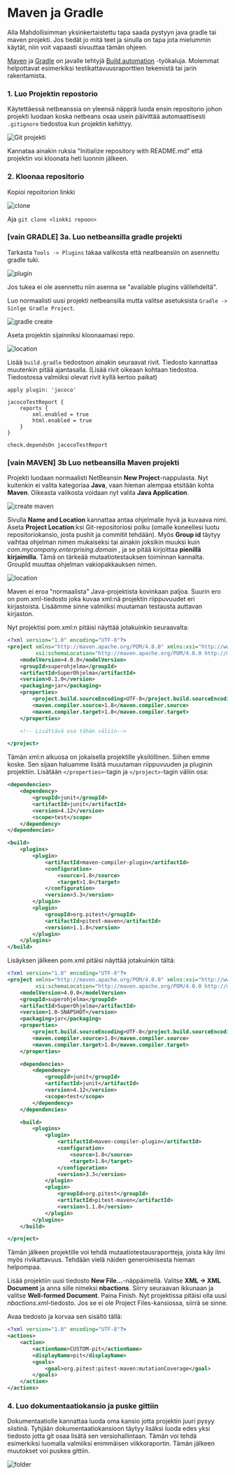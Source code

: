 # Maven ja Gradle

Alla Mahdollisimman yksinkertaistettu tapa saada pystyyn java gradle tai maven projekti. Jos tiedät jo mitä teet ja sinulla on tapa jota mielummin käytät, niin voit vapaasti sivuuttaa tämän ohjeen.

[Maven](https://en.wikipedia.org/wiki/Apache_Maven) ja [Gradle](https://en.wikipedia.org/wiki/Gradle) on javalle tehtyjä [Build automation](https://en.wikipedia.org/wiki/Build_automation) -työkaluja. Molemmat helpottavat esimerkiksi testikattavuusraporttien tekemistä tai jarin rakentamista.

### 1. Luo Projektin repostorio

Käytettäessä netbeanssia on yleensä näpprä luoda ensin repositorio johon projekti luodaan koska netbeans osaa usein päivittää automaattisesti ```.gitignore``` tiedostoa kun projektin kehittyy.

![Git projekti](http://saskeli.kapsi.fi/create.png)

Kannataa ainakin ruksia "Initialize repository with README.md" että projektin voi kloonata heti luonnin jälkeen.

### 2. Kloonaa repositorio

Kopioi repoitorion linkki

![clone](http://saskeli.kapsi.fi/clone.png)

Aja ```git clone <linkki repoon>```

### [vain GRADLE] 3a. Luo netbeansilla gradle projekti

Tarkasta ```Tools -> Plugins``` takaa valikosta että neatbeansiin on asennettu gradle tuki.

![plugin](http://saskeli.kapsi.fi/gradle_plugin.png)

Jos tukea ei ole asennettu niin asenna se "available plugins välilehdeltä".

Luo normaalisti uusi projekti netbeansilla mutta valitse asetuksista ```Gradle -> Sinlge Gradle Project```.

![gradle create](http://saskeli.kapsi.fi/gradle_create1.png)

Aseta projektin sijainniksi kloonaamasi repo.

![location](http://saskeli.kapsi.fi/gradle_create2.png)

Lisää `build.gradle` tiedostoon ainakin seuraavat rivit. Tiedosto kannattaa muutenkin pitää ajantasalla. (Lisää rivit oikeaan kohtaan tiedostoa. Tiedostossa valmiiksi olevat rivit kyllä kertoo paikat)

```
apply plugin: 'jacoco'

jacocoTestReport {
    reports {
        xml.enabled = true
        html.enabled = true
    }
}

check.dependsOn jacocoTestReport

```

### [vain MAVEN] 3b Luo netbeansilla Maven projekti

Projekti luodaan normaalisti NetBeansin **New Project**-nappulasta. Nyt kuitenkin ei valita kategoriaa **Java**, vaan hieman alempaa etsitään kohta **Maven**. Oikeasta valikosta voidaan nyt valita **Java Application**.

![create maven](http://saskeli.kapsi.fi/mvn_create.png)

Sivulla **Name and Location** kannattaa antaa ohjelmalle hyvä ja kuvaava nimi. Aseta **Project Location**:ksi Git-repositoriosi polku (omalle koneellesi luotu repositoriokansio, josta pushit ja commitit tehdään). Myös **Group id** täytyy vaihtaa ohjelman nimen mukaiseksi tai ainakin joksikin muuksi kuin _com.mycompany.enterprising.domain_ , ja se pitää kirjoittaa **pienillä kirjaimilla**. Tämä on tärkeää mutaatiotestauksen toiminnan kannalta. GroupId muuttaa ohjelman vakiopakkauksen nimen.

![location](http://saskeli.kapsi.fi/loc.png)

Maven ei eroa "normaalista" Java-projektista kovinkaan paljoa. Suurin ero on pom.xml-tiedosto joka kuvaa xml:nä projektin riippuvuudet eri kirjastoista. Lisäämme sinne valmiiksi muutaman testausta auttavan kirjaston.

Nyt projektisi pom.xml:n pitäisi näyttää jotakuinkin seuraavalta:
``` xml
<?xml version="1.0" encoding="UTF-8"?>
<project xmlns="http://maven.apache.org/POM/4.0.0" xmlns:xsi="http://www.w3.org/2001/XMLSchema-instance"
         xsi:schemaLocation="http://maven.apache.org/POM/4.0.0 http://maven.apache.org/xsd/maven-4.0.0.xsd">
    <modelVersion>4.0.0</modelVersion>
    <groupId>superohjelma</groupId>
    <artifactId>SuperOhjelma</artifactId>
    <version>0.1.0</version>
    <packaging>jar</packaging>
    <properties>
        <project.build.sourceEncoding>UTF-8</project.build.sourceEncoding>
        <maven.compiler.source>1.8</maven.compiler.source>
        <maven.compiler.target>1.8</maven.compiler.target>
    </properties>

    <!-- Lisättävä osa tähän väliin-->

</project>
```

Tämän xml:n alkuosa on jokaisella projektille yksilöllinen. Siihen emme koske. Sen sijaan haluamme lisätä muuutaman riippuvuuden ja pluginin projektiin. Lisätään `</properties>`-tagin ja `</project>`-tagin väliin osa:
``` xml
<dependencies>
    <dependency>
        <groupId>junit</groupId>
        <artifactId>junit</artifactId>
        <version>4.12</version>
        <scope>test</scope>
    </dependency>
</dependencies>

<build>
    <plugins>
        <plugin>
            <artifactId>maven-compiler-plugin</artifactId>
            <configuration>
                <source>1.8</source>
                <target>1.8</target>
            </configuration>
            <version>3.3</version>
        </plugin>
        <plugin>
            <groupId>org.pitest</groupId>
            <artifactId>pitest-maven</artifactId>
            <version>1.1.8</version>
        </plugin>
    </plugins>
</build>
```

Lisäyksen jälkeen pom.xml pitäisi näyttää jotakuinkin tältä:

``` xml
<?xml version="1.0" encoding="UTF-8"?>
<project xmlns="http://maven.apache.org/POM/4.0.0" xmlns:xsi="http://www.w3.org/2001/XMLSchema-instance"
         xsi:schemaLocation="http://maven.apache.org/POM/4.0.0 http://maven.apache.org/xsd/maven-4.0.0.xsd">
    <modelVersion>4.0.0</modelVersion>
    <groupId>superohjelma</groupId>
    <artifactId>SuperOhjelma</artifactId>
    <version>1.0-SNAPSHOT</version>
    <packaging>jar</packaging>
    <properties>
        <project.build.sourceEncoding>UTF-8</project.build.sourceEncoding>
        <maven.compiler.source>1.8</maven.compiler.source>
        <maven.compiler.target>1.8</maven.compiler.target>
    </properties>

    <dependencies>
        <dependency>
            <groupId>junit</groupId>
            <artifactId>junit</artifactId>
            <version>4.12</version>
            <scope>test</scope>
        </dependency>
    </dependencies>

    <build>
        <plugins>
            <plugin>
                <artifactId>maven-compiler-plugin</artifactId>
                <configuration>
                    <source>1.8</source>
                    <target>1.8</target>
                </configuration>
                <version>3.3</version>
            </plugin>
            <plugin>
                <groupId>org.pitest</groupId>
                <artifactId>pitest-maven</artifactId>
                <version>1.1.8</version>
            </plugin>
        </plugins>
    </build>

</project>
```

Tämän jälkeen projektille voi tehdä mutaatiotestausraportteja, joista käy ilmi myös rivikattavuus. Tehdään vielä näiden generoimisesta hieman helpompaa.

Lisää projektiin uusi tiedosto **New File...**-näppäimellä. Valitse **XML -> XML Document** ja anna sille nimeksi **nbactions**. Siirry seuraavan ikkunaan ja valitse **Well-formed Document**. Paina Finish. Nyt projektissa pitäisi olla uusi _nbactions.xml_-tiedosto. Jos se ei ole Project Files-kansiossa, siirrä se sinne.

Avaa tiedosto ja korvaa sen sisältö tällä:
``` xml
<?xml version="1.0" encoding="UTF-8"?>
<actions>
    <action>
        <actionName>CUSTOM-pit</actionName>
        <displayName>pit</displayName>
        <goals>
            <goal>org.pitest:pitest-maven:mutationCoverage</goal>
        </goals>
    </action>
</actions>
```

### 4. Luo dokumentaatiokansio ja puske gittiin

Dokumentaatiolle kannattaa luoda oma kansio jotta projektin juuri pysyy siistinä. Tyhjään dokumentaatiokansioon täytyy lisäksi luoda edes yksi tiedosto jotta git osaa lisätä sen versiohallintaan. Tämän voi tehdä esimerkiksi luomalla valmiiksi enimmäisen viikkoraportin. Tämän jälkeen muutokset voi puskea gittiin.

![folder](http://saskeli.kapsi.fi/doc.png)
